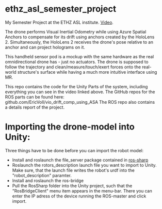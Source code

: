 # ethz_asl_semester_project
My Semester Project at the ETHZ ASL institute. [Video](https://youtu.be/SxmkRreG5j8).

The drone performs Visual Inertial Odometry while using Azure Spatial Anchors to compensate for its drift using anchors created by the HoloLens 2. Simultaneously, the HoloLens 2 receives the drone's pose relative to an anchor and can project holograms on it.

This handheld sensor pod is a mockup with the same hardware as the real omnidirectional drone has - just no actuators. The drone is supposed to follow the trajectory and clean/measure/touch/exert forces onto the real-world structure's surface while having a much more intuitive interface using MR.

This repo contains the code for the Unity Parts of the system, including everything you can see in the video linked above.
The GitHub repos for the ROS parts can be found here: github.com/EricVoll/vio_drift_comp_using_ASA
The ROS repo also contains a details report of the project.

# Importing the drone-model into Unity:
Three things have to be done before you can import the robot model:
- Install and roslaunch the file_server package contained in [ros-sharp](https://github.com/EricVoll/ros-sharp)
- Roslaunch the rotors_description launch file you want to import to Unity. Make sure, that the launch file writes the robot's urdf into the "robot_description" paramter.
- Install and roslaunch the ros-bridge
- Pull the RosSharp folder into the Unity project, such that the "RosBridgeClient" menu item appears in the menu-bar. There you can enter the IP adress of the device running the ROS-master and click import.
